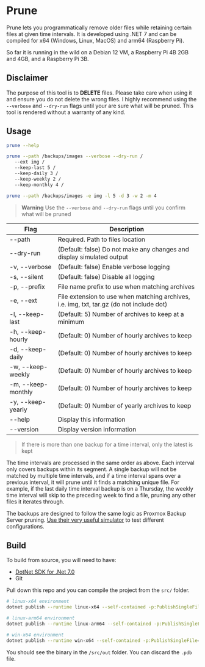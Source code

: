 # Prune

Prune lets you programmatically remove older files while retaining certain files at given time intervals. It is developed using .NET 7 and can be compiled for x64 (Windows, Linux, MacOS) and arm64 (Raspberry Pi).

So far it is running in the wild on a Debian 12 VM, a Raspberry Pi 4B 2GB and 4GB, and a Raspberry Pi 3B.

## Disclaimer

The purpose of this tool is to **DELETE** files. Please take care when using it and ensure you do not delete the wrong files. I highly recommend using the `--verbose` and `--dry-run` flags until your are sure what will be pruned. This tool is rendered without a warranty of any kind.

## Usage

```bash
prune --help
```

```bash
prune --path /backups/images --verbose --dry-run /
   --ext img /
   --keep-last 5 /
   --keep-daily 3 /
   --keep-weekly 2 /
   --keep-monthly 4 /
```

```bash
prune --path /backups/images -e img -l 5 -d 3 -w 2 -m 4
```


> __Warning__ Use the `--verbose` and `--dry-run` flags until you confirm what will be pruned


| Flag               | Description                                                                              |
| ------------------ | ---------------------------------------------------------------------------------------- |
| --path             | Required. Path to files location                                                         |
| --dry-run          | (Default: false) Do not make any changes and display simulated output                    |
| -v, --verbose      | (Default: false) Enable verbose logging                                                  |
| -s, --silent       | (Default: false) Disable all logging                                                     |
| -p, --prefix       | File name prefix to use when matching archives                                           |
| -e, --ext          | File extension to use when matching archives, i.e. img, txt, tar.gz (do not include dot) |
| -l, --keep-last    | (Default: 5) Number of archives to keep at a minimum                                     |
| -h, --keep-hourly  | (Default: 0) Number of hourly archives to keep                                           |
| -d, --keep-daily   | (Default: 0) Number of hourly archives to keep                                           |
| -w, --keep-weekly  | (Default: 0) Number of hourly archives to keep                                           |
| -m, --keep-monthly | (Default: 0) Number of hourly archives to keep                                           |
| -y, --keep-yearly  | (Default: 0) Number of yearly archives to keep                                           |
| --help             | Display this information                                                                 |
| --version          | Display version information                                                              |

> If there is more than one backup for a time interval, only the latest is kept

The time intervals are processed in the same order as above. Each interval only covers backups within its segment. A single backup will not be matched by multiple time intervals, and if a time interval spans over a previous interval, it will prune until it finds a matching unique file. For example, if the last daily time interval backup is on a Thursday, the weekly time interval will skip to the preceding week to find a file, pruning any other files it iterates through.

The backups are designed to follow the same logic as Proxmox Backup Server pruning. [Use their very useful simulator](https://pbs.proxmox.com/docs/prune-simulator/) to test different configurations.

## Build

To build from source, you will need to have:

- [DotNet SDK for .Net 7.0](https://dotnet.microsoft.com/en-us/download)
- Git

Pull down this repo and you can compile the project from the `src/` folder.

```bash
# linux-x64 environment
dotnet publish --runtime linux-x64 --self-contained -p:PublishSingleFile=true -c Release -o ./out
```

```bash
# linux-arm64 environment
dotnet publish --runtime linux-arm64 --self-contained -p:PublishSingleFile=true -c Release -o ./out
```

```bash
# win-x64 environment
dotnet publish --runtime win-x64 --self-contained -p:PublishSingleFile=true -c Release -o ./out
```

You should see the binary in the `/src/out` folder. You can discard the `.pdb` file.

